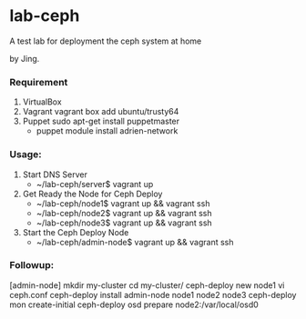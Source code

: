 # lab-ceph

A test lab for deployment the ceph system at home

by Jing.

### Requirement
1. VirtualBox
2. Vagrant
	vagrant box add ubuntu/trusty64
3. Puppet
	sudo apt-get install puppetmaster
	- puppet module install adrien-network

### Usage:
1. Start DNS Server
	- ~/lab-ceph/server$ vagrant up
2. Get Ready the Node for Ceph Deploy
	- ~/lab-ceph/node1$ vagrant up && vagrant ssh
	- ~/lab-ceph/node2$ vagrant up && vagrant ssh
 	- ~/lab-ceph/node3$ vagrant up && vagrant ssh
3. Start the Ceph Deploy Node
	- ~/lab-ceph/admin-node$ vagrant up && vagrant ssh

### Followup:
[admin-node]
    mkdir my-cluster
    cd my-cluster/
    ceph-deploy new node1
    vi ceph.conf 
    ceph-deploy install admin-node node1 node2 node3
    ceph-deploy mon create-initial
    ceph-deploy osd prepare node2:/var/local/osd0
